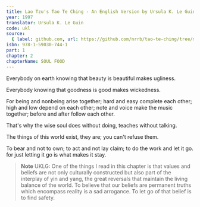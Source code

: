 ```yaml
---
title: Lao Tzu's Tao Te Ching - An English Version by Ursula K. Le Guin
year: 1997
translator: Ursula K. Le Guin
code: ukl
source:
  { label: github.com, url: https://github.com/nrrb/tao-te-ching/tree/master }
isbn: 978-1-59030-744-1
part: 1
chapter: 2
chapterName: SOUL FOOD
---
```

Everybody on earth knowing
that beauty is beautiful
makes ugliness.

Everybody knowing
that goodness is good
makes wickedness.

For being and nonbeing
arise together;
hard and easy
complete each other;
high and low
depend on each other;
note and voice
make the music together;
before and after
follow each other.

That's why the wise soul
does without doing,
teaches without talking.

The things of this world
exist, they are;
you can't refuse them.

To bear and not to own;
to act and not lay claim;
to do the work and let it go.
for just letting it go
is what makes it stay.


> **Note** UKLG: One of the things I read in this chapter is that values and beliefs are not only culturally constructed but also part of the interplay of yin and yang, the great reversals that maintain the living balance of the world. To believe that our beliefs are permanent truths which encompass reality is a sad arrogance. To let go of that belief is to find safety.